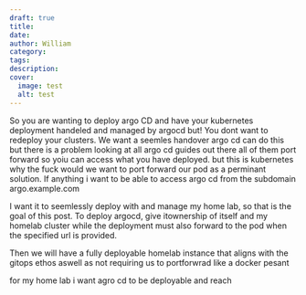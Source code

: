 ```yaml
---
draft: true
title: 
date: 
author: William
category: 
tags: 
description: 
cover:
  image: test
  alt: test
---
```

So you are wanting to deploy argo CD and have your kubernetes deployment handeled and managed by argocd  but! You dont want to redeploy your clusters. We want a seemles handover argo cd can do this  but there is a problem looking at all argo cd  guides out there all of them port forward so yoiu can access what you have deployed. but this is kubernetes why the fuck would we want to port forward our pod as a perminant solution. 
If anything i want to be able to access argo cd from the subdomain argo.example.com

I want it to seemlessly deploy with and manage my home lab, so that is the goal of this post. 
To deploy argocd, give itownership of itself and my homelab cluster while the deployment must also forward to the pod when the specified url is provided.

Then we will have a fully deployable homelab instance that aligns with the gitops ethos aswell as not requiring us to portforwrad like a docker pesant 




for my home lab i want agro cd to be deployable and reach